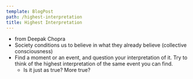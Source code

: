 ```yaml
---
template: BlogPost
path: /highest-interpretation
title: Highest Interpretation
---
```


- from Deepak Chopra
- Society conditions us to believe in what they already believe (collective consciousness)
- Find a moment or an event, and question your interpretation of it. Try to think of the highest interpretation of the same event you can find.
  - Is it just as true? More true?
